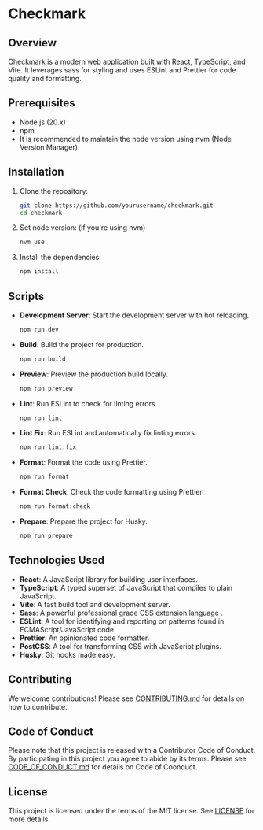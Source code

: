 # Checkmark

## Overview

Checkmark is a modern web application built with React, TypeScript, and Vite. It leverages sass for styling and uses ESLint and Prettier for code quality and formatting.

## Prerequisites

- Node.js (20.x)
- npm
- It is recommended to maintain the node version using nvm (Node Version Manager)

## Installation

1. Clone the repository:

   ```sh
   git clone https://github.com/yourusername/checkmark.git
   cd checkmark
   ```

2. Set node version: (if you're using nvm)

   ```sh
   nvm use
   ```

3. Install the dependencies:

   ```sh
   npm install
   ```

## Scripts

- **Development Server**: Start the development server with hot reloading.

  ```sh
  npm run dev
  ```

- **Build**: Build the project for production.

  ```sh
  npm run build
  ```

- **Preview**: Preview the production build locally.

  ```sh
  npm run preview
  ```

- **Lint**: Run ESLint to check for linting errors.

  ```sh
  npm run lint
  ```

- **Lint Fix**: Run ESLint and automatically fix linting errors.

  ```sh
  npm run lint:fix
  ```

- **Format**: Format the code using Prettier.

  ```sh
  npm run format
  ```

- **Format Check**: Check the code formatting using Prettier.

  ```sh
  npm run format:check
  ```

- **Prepare**: Prepare the project for Husky.

  ```sh
  npm run prepare
  ```

## Technologies Used

- **React**: A JavaScript library for building user interfaces.
- **TypeScript**: A typed superset of JavaScript that compiles to plain JavaScript.
- **Vite**: A fast build tool and development server.
- **Sass**: A powerful professional grade CSS extension language .
- **ESLint**: A tool for identifying and reporting on patterns found in ECMAScript/JavaScript code.
- **Prettier**: An opinionated code formatter.
- **PostCSS**: A tool for transforming CSS with JavaScript plugins.
- **Husky**: Git hooks made easy.

## Contributing

We welcome contributions! Please see [CONTRIBUTING.md](CONTRIBUTING.md) for details on how to contribute.

## Code of Conduct

Please note that this project is released with a Contributor Code of Conduct. By participating in this project you agree to abide by its terms.
Please see [CODE_OF_CONDUCT.md](CODE_OF_CONDUCT.md) for details on Code of Coonduct.

## License

This project is licensed under the terms of the MIT license. See [LICENSE](LICENSE) for more details.
